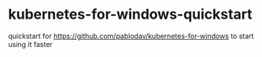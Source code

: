 # kubernetes-for-windows-quickstart
quickstart for https://github.com/pablodav/kubernetes-for-windows to start using it faster
